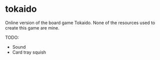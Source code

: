 # tokaido
Online version of the board game Tokaido. None of the resources used to create
this game are mine.

TODO:
* Sound
* Card tray squish